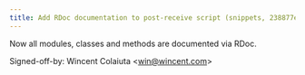 ```yaml
---
title: Add RDoc documentation to post-receive script (snippets, 238877e)
---
```


Now all modules, classes and methods are documented via RDoc.

Signed-off-by: Wincent Colaiuta &lt;win@wincent.com&gt;
